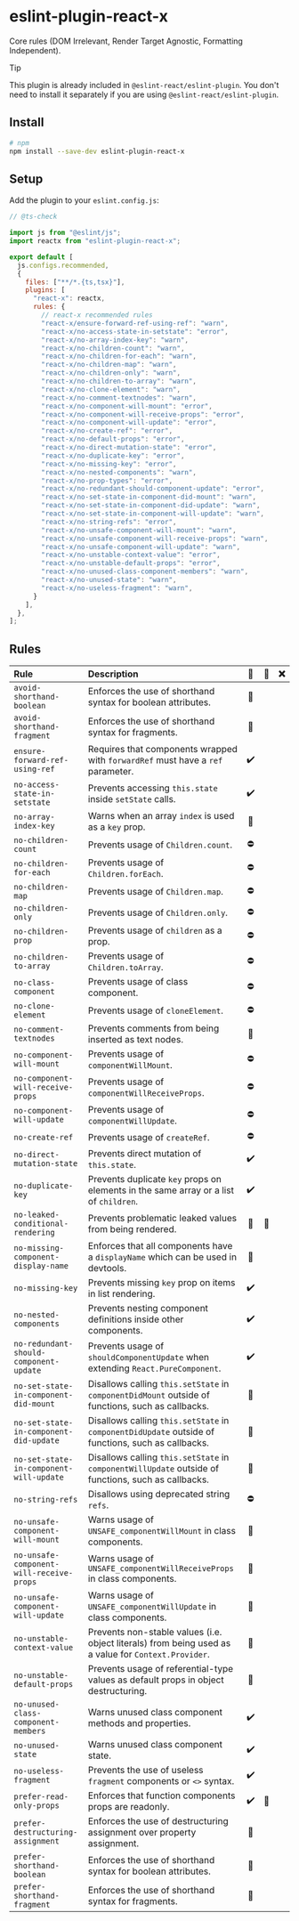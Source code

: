 # eslint-plugin-react-x

Core rules (DOM Irrelevant, Render Target Agnostic, Formatting Independent).

> [!TIP]
> This plugin is already included in `@eslint-react/eslint-plugin`. You don't need to install it separately if you are using `@eslint-react/eslint-plugin`.

## Install

```sh
# npm
npm install --save-dev eslint-plugin-react-x
```

## Setup

Add the plugin to your `eslint.config.js`:

```js
// @ts-check

import js from "@eslint/js";
import reactx from "eslint-plugin-react-x";

export default [
  js.configs.recommended,
  {
    files: ["**/*.{ts,tsx}"],
    plugins: [
      "react-x": reactx,
      rules: {
        // react-x recommended rules
        "react-x/ensure-forward-ref-using-ref": "warn",
        "react-x/no-access-state-in-setstate": "error",
        "react-x/no-array-index-key": "warn",
        "react-x/no-children-count": "warn",
        "react-x/no-children-for-each": "warn",
        "react-x/no-children-map": "warn",
        "react-x/no-children-only": "warn",
        "react-x/no-children-to-array": "warn",
        "react-x/no-clone-element": "warn",
        "react-x/no-comment-textnodes": "warn",
        "react-x/no-component-will-mount": "error",
        "react-x/no-component-will-receive-props": "error",
        "react-x/no-component-will-update": "error",
        "react-x/no-create-ref": "error",
        "react-x/no-default-props": "error",
        "react-x/no-direct-mutation-state": "error",
        "react-x/no-duplicate-key": "error",
        "react-x/no-missing-key": "error",
        "react-x/no-nested-components": "warn",
        "react-x/no-prop-types": "error",
        "react-x/no-redundant-should-component-update": "error",
        "react-x/no-set-state-in-component-did-mount": "warn",
        "react-x/no-set-state-in-component-did-update": "warn",
        "react-x/no-set-state-in-component-will-update": "warn",
        "react-x/no-string-refs": "error",
        "react-x/no-unsafe-component-will-mount": "warn",
        "react-x/no-unsafe-component-will-receive-props": "warn",
        "react-x/no-unsafe-component-will-update": "warn",
        "react-x/no-unstable-context-value": "error",
        "react-x/no-unstable-default-props": "error",
        "react-x/no-unused-class-component-members": "warn",
        "react-x/no-unused-state": "warn",
        "react-x/no-useless-fragment": "warn",
      }
    ],
  },
];
```

## Rules

| Rule                                     | Description                                                                                          | 💼  | 💭  | ❌  |
| :--------------------------------------- | :--------------------------------------------------------------------------------------------------- | :-: | :-: | :-: |
| `avoid-shorthand-boolean`                | Enforces the use of shorthand syntax for boolean attributes.                                         | 🎨  |     |     |
| `avoid-shorthand-fragment`               | Enforces the use of shorthand syntax for fragments.                                                  | 🎨  |     |     |
| `ensure-forward-ref-using-ref`           | Requires that components wrapped with `forwardRef` must have a `ref` parameter.                      |  ✔️  |     |     |
| `no-access-state-in-setstate`            | Prevents accessing `this.state` inside `setState` calls.                                             |  ✔️  |     |     |
| `no-array-index-key`                     | Warns when an array `index` is used as a `key` prop.                                                 | 👀  |     |     |
| `no-children-count`                      | Prevents usage of `Children.count`.                                                                  | ⛔  |     |     |
| `no-children-for-each`                   | Prevents usage of `Children.forEach`.                                                                | ⛔  |     |     |
| `no-children-map`                        | Prevents usage of `Children.map`.                                                                    | ⛔  |     |     |
| `no-children-only`                       | Prevents usage of `Children.only`.                                                                   | ⛔  |     |     |
| `no-children-prop`                       | Prevents usage of `children` as a prop.                                                              | ⛔  |     |     |
| `no-children-to-array`                   | Prevents usage of `Children.toArray`.                                                                | ⛔  |     |     |
| `no-class-component`                     | Prevents usage of class component.                                                                   | ⛔  |     |     |
| `no-clone-element`                       | Prevents usage of `cloneElement`.                                                                    | ⛔  |     |     |
| `no-comment-textnodes`                   | Prevents comments from being inserted as text nodes.                                                 | 👀  |     |     |
| `no-component-will-mount`                | Prevents usage of `componentWillMount`.                                                              | ⛔  |     |     |
| `no-component-will-receive-props`        | Prevents usage of `componentWillReceiveProps`.                                                       | ⛔  |     |     |
| `no-component-will-update`               | Prevents usage of `componentWillUpdate`.                                                             | ⛔  |     |     |
| `no-create-ref`                          | Prevents usage of `createRef`.                                                                       | ⛔  |     |     |
| `no-direct-mutation-state`               | Prevents direct mutation of `this.state`.                                                            |  ✔️  |     |     |
| `no-duplicate-key`                       | Prevents duplicate `key` props on elements in the same array or a list of `children`.                |  ✔️  |     |     |
| `no-leaked-conditional-rendering`        | Prevents problematic leaked values from being rendered.                                              | 👀  | 💭  |     |
| `no-missing-component-display-name`      | Enforces that all components have a `displayName` which can be used in devtools.                     | 🐞  |     |     |
| `no-missing-key`                         | Prevents missing `key` prop on items in list rendering.                                              |  ✔️  |     |     |
| `no-nested-components`                   | Prevents nesting component definitions inside other components.                                      |  ✔️  |     |     |
| `no-redundant-should-component-update`   | Prevents usage of `shouldComponentUpdate` when extending `React.PureComponent`.                      |  ✔️  |     |     |
| `no-set-state-in-component-did-mount`    | Disallows calling `this.setState` in `componentDidMount` outside of functions, such as callbacks.    | 👀  |     |     |
| `no-set-state-in-component-did-update`   | Disallows calling `this.setState` in `componentDidUpdate` outside of functions, such as callbacks.   | 👀  |     |     |
| `no-set-state-in-component-will-update`  | Disallows calling `this.setState` in `componentWillUpdate` outside of functions, such as callbacks.  | 👀  |     |     |
| `no-string-refs`                         | Disallows using deprecated string `refs`.                                                            | ⛔  |     |     |
| `no-unsafe-component-will-mount`         | Warns usage of `UNSAFE_componentWillMount` in class components.                                      | 👀  |     |     |
| `no-unsafe-component-will-receive-props` | Warns usage of `UNSAFE_componentWillReceiveProps` in class components.                               | 👀  |     |     |
| `no-unsafe-component-will-update`        | Warns usage of `UNSAFE_componentWillUpdate` in class components.                                     | 👀  |     |     |
| `no-unstable-context-value`              | Prevents non-stable values (i.e. object literals) from being used as a value for `Context.Provider`. | 🚀  |     |     |
| `no-unstable-default-props`              | Prevents usage of referential-type values as default props in object destructuring.                  | 🚀  |     |     |
| `no-unused-class-component-members`      | Warns unused class component methods and properties.                                                 |  ✔️  |     |     |
| `no-unused-state`                        | Warns unused class component state.                                                                  |  ✔️  |     |     |
| `no-useless-fragment`                    | Prevents the use of useless `fragment` components or `<>` syntax.                                    |  ✔️  |     |     |
| `prefer-read-only-props`                 | Enforces that function components props are readonly.                                                |  ✔️  | 💭  |     |
| `prefer-destructuring-assignment`        | Enforces the use of destructuring assignment over property assignment.                               | 🎨  |     |     |
| `prefer-shorthand-boolean`               | Enforces the use of shorthand syntax for boolean attributes.                                         | 🎨  |     |     |
| `prefer-shorthand-fragment`              | Enforces the use of shorthand syntax for fragments.                                                  | 🎨  |     |     |

